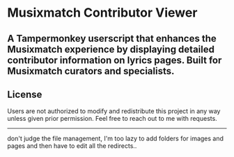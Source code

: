 # Musixmatch Contributor Viewer

A Tampermonkey userscript that enhances the Musixmatch experience by displaying detailed contributor information on lyrics pages. Built for Musixmatch curators and specialists.
---

## License

Users are not authorized to modify and redistribute this project in any way unless given prior permission. Feel free to reach out to me with requests.

---
don't judge the file management, I'm too lazy to add folders for images and pages and then have to edit all the redirects..
